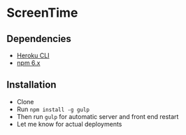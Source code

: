 # ScreenTime

## Dependencies
- [Heroku CLI](https://devcenter.heroku.com/articles/heroku-cli)
- [npm 6.x](https://nodejs.org/en/)

## Installation
- Clone
- Run `npm install -g gulp`
- Then run `gulp` for automatic server and front end restart
- Let me know for actual deployments